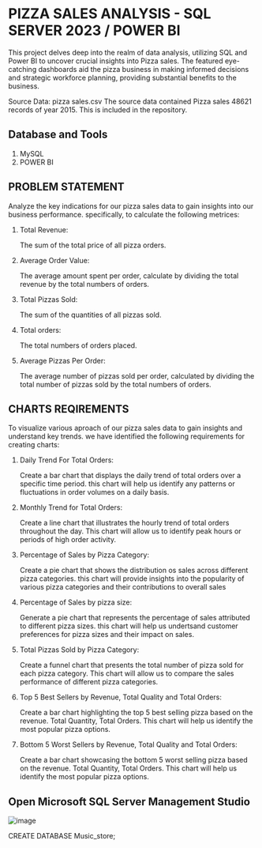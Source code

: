 # PIZZA SALES ANALYSIS - SQL SERVER 2023 / POWER BI

This project delves deep into the realm of data analysis, utilizing SQL and Power BI to uncover crucial insights into Pizza sales. The featured eye-catching dashboards aid the pizza business in making informed decisions and strategic workforce planning, providing substantial benefits to the business.

Source Data:
pizza sales.csv
The source data contained Pizza sales 48621 records of year 2015. This is included in the repository.

## Database and Tools
1. MySQL
2. POWER BI

## PROBLEM STATEMENT
Analyze the key indications for our pizza sales data to gain insights into our business performance. specifically, to calculate the following metrices:

1. Total Revenue:
   
   The sum of the total price of all pizza orders.
2. Average Order Value:
   
   The average amount spent per order, calculate by dividing the total revenue by the total numbers of orders.
3. Total Pizzas Sold:
   
   The sum of the quantities of all pizzas sold.
4. Total orders:
   
   The total numbers of orders placed.
5. Average Pizzas Per Order:
   
   The average number of pizzas sold per order, calculated by dividing the total number of pizzas sold  by the total numbers of orders.

 ## CHARTS REQIREMENTS
 To visualize various aproach of our pizza sales data to gain insights and understand key trends. we have identified the following requirements for creating charts:

1. Daily Trend For Total Orders:

   Create a bar chart that displays the daily trend of total orders over a specific time period. this chart will help us identify any patterns or fluctuations in order volumes on a daily 
   basis.
3. Monthly Trend for Total Orders:

   Create a line chart that illustrates the hourly trend of total orders throughout the day. This chart will allow us to identify peak hours or periods of high order activity.
5. Percentage of Sales by Pizza Category:

   Create a pie chart that shows the distribution os sales across different pizza categories. this chart will provide insights into the popularity of various pizza categories and their 
   contributions to overall sales      
4. Percentage of Sales by pizza size:

   Generate a pie chart that represents the percentage of sales attributed to different pizza sizes. this chart will help us undertsand customer preferences for pizza sizes and their impact 
   on sales.
5. Total Pizzas Sold by Pizza Category:

   Create a funnel chart that presents the total number of pizza sold for each pizza category. This chart will allow us to compare the sales performance of different pizza categories.
6. Top 5 Best Sellers by Revenue, Total Quality and Total Orders:

   Create a bar chart highlighting the top 5 best selling pizza based on the revenue. Total Quantity, Total Orders. This chart will help us identify the most popular pizza options.
7.  Bottom 5 Worst Sellers by Revenue, Total Quality and Total Orders:

    Create a bar chart showcasing the bottom 5 worst selling pizza based on the revenue. Total Quantity, Total Orders. This chart will help us identify the most popular pizza options.

## Open Microsoft SQL Server Management Studio
![image](https://github.com/PRATHAMESH9743/PIZZA-SALES-ANALYSIS/assets/154798147/eace9bfc-add8-4153-9c49-fa95cc7a024b)

CREATE DATABASE Music_store;
   












         
